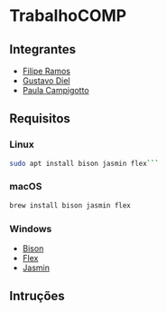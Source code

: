 # TrabalhoCOMP

## Integrantes
- [Filipe Ramos](https://github.com/fil1pe)
- [Gustavo Diel](https://github.com/gustavodiel)
- [Paula Campigotto](https://github.com/paulacampigotto)

## Requisitos
### Linux
```sh
sudo apt install bison jasmin flex```
```

### macOS
```sh
brew install bison jasmin flex
```

### Windows
- [Bison](http://gnuwin32.sourceforge.net/packages/bison.htm)
- [Flex](http://gnuwin32.sourceforge.net/packages/flex.htm)
- [Jasmin](http://jasmin.sourceforge.net)

## Intruções
